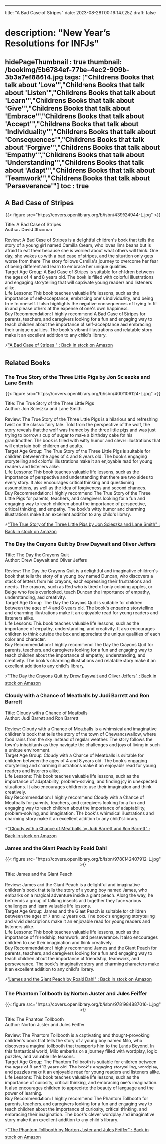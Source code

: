 
---
title: "A Bad Case of Stripes"
date: 2023-08-28T00:16:14.025Z
draft: false
# description: "New Year’s Resolutions for INFJs"
hidePageThumbnail : true
thumbnail: /bookimg/5b6784ef-77be-4ec2-909b-3b3a7ef88614.jpg
tags: ["Childrens Books that talk about 'Love'","Childrens Books that talk about 'Listen'","Childrens Books that talk about 'Learn'","Childrens Books that talk about 'Give'","Childrens Books that talk about 'Embrace'","Childrens Books that talk about 'Accept'","Childrens Books that talk about 'Individuality'","Childrens Books that talk about 'Consequences'","Childrens Books that talk about 'Forgive'","Childrens Books that talk about 'Empathy'","Childrens Books that talk about 'Understanding'","Childrens Books that talk about 'Adapt'","Childrens Books that talk about 'Teamwork'","Childrens Books that talk about 'Perseverance'"]
toc : true
---
## A Bad Case of Stripes 

<center>
{{< figure src="https://covers.openlibrary.org/b/isbn/439924944-L.jpg" >}}
</center>

Title: A Bad Case of Stripes</br>
Author: David Shannon</br></br>
Review: A Bad Case of Stripes is a delightful children's book that tells the story of a young girl named Camilla Cream, who loves lima beans but is afraid to eat them because she is worried about what others will think. One day, she wakes up with a bad case of stripes, and the situation only gets worse from there. The story follows Camilla's journey to overcome her fear of being different and learn to embrace her unique qualities.</br>
Target Age Group: A Bad Case of Stripes is suitable for children between the ages of 4 and 8 years old. The book is filled with colorful illustrations and engaging storytelling that will captivate young readers and listeners alike.</br>
Life Lessons: This book teaches valuable life lessons, such as the importance of self-acceptance, embracing one's individuality, and being true to oneself. It also highlights the negative consequences of trying to fit in and please others at the expense of one's own happiness.</br>
Buy Recommendation: I highly recommend A Bad Case of Stripes for parents, teachers, and caregivers looking for a fun and engaging way to teach children about the importance of self-acceptance and embracing their unique qualities. The book's vibrant illustrations and relatable story make it an excellent addition to any child's library.</br>

<p>⚡<a id="aflink" href="https://www.amazon.com/gp/search?ie=UTF8&tag=klayu00-20&linkCode=ur2&linkId=6639bed89a8ad8dd2705e40644eb43d3&camp=1789&creative=9325&index=books&keywords=A Bad Case of Stripes " class="one" target="_blank" title='"A Bad Case of Stripes " : Back in stock on Amazon'>"A Bad Case of Stripes " : Back in stock on Amazon</a></p>

## Related Books
### The True Story of the Three Little Pigs by Jon Scieszka and Lane Smith
<center>
{{< figure src="https://covers.openlibrary.org/b/isbn/4001106124-L.jpg" >}}
</center>

Title: The True Story of the Three Little Pigs</br>
Author: Jon Scieszka and Lane Smith</br></br>
Review: The True Story of the Three Little Pigs is a hilarious and refreshing twist on the classic fairy tale. Told from the perspective of the wolf, the story reveals that the wolf was framed by the three little pigs and was just trying to borrow a cup of sugar to make a birthday cake for his grandmother. The book is filled with witty humor and clever illustrations that will entertain both children and adults.</br>
Target Age Group: The True Story of the Three Little Pigs is suitable for children between the ages of 4 and 8 years old. The book's engaging storytelling and colorful illustrations make it an enjoyable read for young readers and listeners alike.</br>
Life Lessons: This book teaches valuable life lessons, such as the importance of perspective and understanding that there are two sides to every story. It also encourages critical thinking and questioning assumptions, as well as the idea of forgiveness and second chances.</br>
Buy Recommendation: I highly recommend The True Story of the Three Little Pigs for parents, teachers, and caregivers looking for a fun and engaging way to teach children about the importance of perspective, critical thinking, and empathy. The book's witty humor and charming illustrations make it an excellent addition to any child's library.</br>

<p>⚡<a id="aflink" href="https://www.amazon.com/gp/search?ie=UTF8&tag=klayu00-20&linkCode=ur2&linkId=6639bed89a8ad8dd2705e40644eb43d3&camp=1789&creative=9325&index=books&keywords=The True Story of the Three Little Pigs by Jon Scieszka and Lane Smith" class="one" target="_blank" title='"The True Story of the Three Little Pigs by Jon Scieszka and Lane Smith" : Back in stock on Amazon'>"The True Story of the Three Little Pigs by Jon Scieszka and Lane Smith" : Back in stock on Amazon</a></p>

### The Day the Crayons Quit by Drew Daywalt and Oliver Jeffers
Title: The Day the Crayons Quit</br>
Author: Drew Daywalt and Oliver Jeffers</br></br>
Review: The Day the Crayons Quit is a delightful and imaginative children's book that tells the story of a young boy named Duncan, who discovers a stack of letters from his crayons, each expressing their frustrations and needs. The crayons, such as Red who is tired of only coloring apples, or Beige who feels overlooked, teach Duncan the importance of empathy, understanding, and creativity.</br>
Target Age Group: The Day the Crayons Quit is suitable for children between the ages of 4 and 8 years old. The book's engaging storytelling and charming illustrations make it an enjoyable read for young readers and listeners alike.</br>
Life Lessons: This book teaches valuable life lessons, such as the importance of empathy, understanding, and creativity. It also encourages children to think outside the box and appreciate the unique qualities of each color and character.</br>
Buy Recommendation: I highly recommend The Day the Crayons Quit for parents, teachers, and caregivers looking for a fun and engaging way to teach children about the importance of empathy, understanding, and creativity. The book's charming illustrations and relatable story make it an excellent addition to any child's library.</br>

<p>⚡<a id="aflink" href="https://www.amazon.com/gp/search?ie=UTF8&tag=klayu00-20&linkCode=ur2&linkId=6639bed89a8ad8dd2705e40644eb43d3&camp=1789&creative=9325&index=books&keywords=The Day the Crayons Quit by Drew Daywalt and Oliver Jeffers" class="one" target="_blank" title='"The Day the Crayons Quit by Drew Daywalt and Oliver Jeffers" : Back in stock on Amazon'>"The Day the Crayons Quit by Drew Daywalt and Oliver Jeffers" : Back in stock on Amazon</a></p>

### Cloudy with a Chance of Meatballs by Judi Barrett and Ron Barrett
Title: Cloudy with a Chance of Meatballs</br>
Author: Judi Barrett and Ron Barrett</br></br>
Review: Cloudy with a Chance of Meatballs is a whimsical and imaginative children's book that tells the story of the town of Chewandswallow, where food rains from the sky instead of regular weather. The story follows the town's inhabitants as they navigate the challenges and joys of living in such a unique environment.</br>
Target Age Group: Cloudy with a Chance of Meatballs is suitable for children between the ages of 4 and 8 years old. The book's engaging storytelling and charming illustrations make it an enjoyable read for young readers and listeners alike.</br>
Life Lessons: This book teaches valuable life lessons, such as the importance of adaptability, problem-solving, and finding joy in unexpected situations. It also encourages children to use their imagination and think creatively.</br>
Buy Recommendation: I highly recommend Cloudy with a Chance of Meatballs for parents, teachers, and caregivers looking for a fun and engaging way to teach children about the importance of adaptability, problem-solving, and imagination. The book's whimsical illustrations and charming story make it an excellent addition to any child's library.</br>

<p>⚡<a id="aflink" href="https://www.amazon.com/gp/search?ie=UTF8&tag=klayu00-20&linkCode=ur2&linkId=6639bed89a8ad8dd2705e40644eb43d3&camp=1789&creative=9325&index=books&keywords=Cloudy with a Chance of Meatballs by Judi Barrett and Ron Barrett" class="one" target="_blank" title='"Cloudy with a Chance of Meatballs by Judi Barrett and Ron Barrett" : Back in stock on Amazon'>"Cloudy with a Chance of Meatballs by Judi Barrett and Ron Barrett" : Back in stock on Amazon</a></p>

### James and the Giant Peach by Roald Dahl
<center>
{{< figure src="https://covers.openlibrary.org/b/isbn/9780142407912-L.jpg" >}}
</center>

Title: James and the Giant Peach</br></br>
Review: James and the Giant Peach is a delightful and imaginative children's book that tells the story of a young boy named James, who embarks on a magical adventure inside a giant peach. Along the way, he befriends a group of talking insects and together they face various challenges and learn valuable life lessons.</br>
Target Age Group: James and the Giant Peach is suitable for children between the ages of 7 and 12 years old. The book's engaging storytelling and vivid descriptions make it an enjoyable read for young readers and listeners alike.</br>
Life Lessons: This book teaches valuable life lessons, such as the importance of friendship, teamwork, and perseverance. It also encourages children to use their imagination and think creatively.</br>
Buy Recommendation: I highly recommend James and the Giant Peach for parents, teachers, and caregivers looking for a fun and engaging way to teach children about the importance of friendship, teamwork, and perseverance. The book's imaginative story and charming characters make it an excellent addition to any child's library.</br>

<p>⚡<a id="aflink" href="https://www.amazon.com/gp/search?ie=UTF8&tag=klayu00-20&linkCode=ur2&linkId=6639bed89a8ad8dd2705e40644eb43d3&camp=1789&creative=9325&index=books&keywords=James and the Giant Peach by Roald Dahl" class="one" target="_blank" title='"James and the Giant Peach by Roald Dahl" : Back in stock on Amazon'>"James and the Giant Peach by Roald Dahl" : Back in stock on Amazon</a></p>

### The Phantom Tollbooth by Norton Juster and Jules Feiffer
<center>
{{< figure src="https://covers.openlibrary.org/b/isbn/9781984887016-L.jpg" >}}
</center>

Title: The Phantom Tollbooth</br>
Author: Norton Juster and Jules Feiffer</br></br>
Review: The Phantom Tollbooth is a captivating and thought-provoking children's book that tells the story of a young boy named Milo, who discovers a magical tollbooth that transports him to the Lands Beyond. In this fantastical world, Milo embarks on a journey filled with wordplay, logic puzzles, and valuable life lessons.</br>
Target Age Group: The Phantom Tollbooth is suitable for children between the ages of 8 and 12 years old. The book's engaging storytelling, wordplay, and puzzles make it an enjoyable read for young readers and listeners alike.</br>
Life Lessons: This book teaches valuable life lessons, such as the importance of curiosity, critical thinking, and embracing one's imagination. It also encourages children to appreciate the beauty of language and the power of learning.</br>
Buy Recommendation: I highly recommend The Phantom Tollbooth for parents, teachers, and caregivers looking for a fun and engaging way to teach children about the importance of curiosity, critical thinking, and embracing their imagination. The book's clever wordplay and imaginative story make it an excellent addition to any child's library.</br>

<p>⚡<a id="aflink" href="https://www.amazon.com/gp/search?ie=UTF8&tag=klayu00-20&linkCode=ur2&linkId=6639bed89a8ad8dd2705e40644eb43d3&camp=1789&creative=9325&index=books&keywords=The Phantom Tollbooth by Norton Juster and Jules Feiffer" class="one" target="_blank" title='"The Phantom Tollbooth by Norton Juster and Jules Feiffer" : Back in stock on Amazon'>"The Phantom Tollbooth by Norton Juster and Jules Feiffer" : Back in stock on Amazon</a></p>
